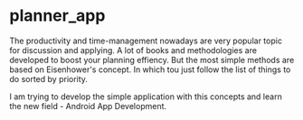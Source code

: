 # planner_app

The productivity and time-management nowadays are very popular topic for discussion and applying. A lot of books and methodologies are developed to boost your planning effiency. But the most simple methods are based on Eisenhower's concept. In which tou just follow the list of things to do sorted by priority.

I am trying to develop the simple application with this concepts and learn the new field - Android App Development.

